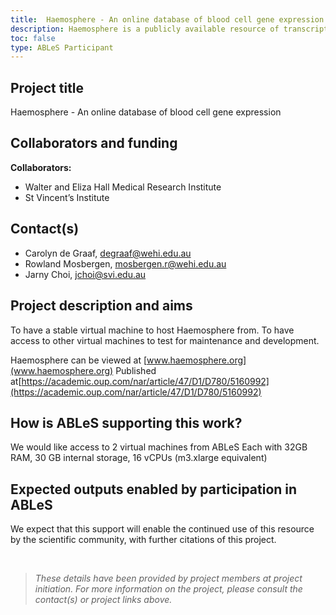 ```yaml
---
title:  Haemosphere - An online database of blood cell gene expression 
description: Haemosphere is a publicly available resource of transcriptional data for human and mouse blood cells. This allows researchers around the world to access the expression data for their genes of interest, and identify novel genes that are interesting in their field of study. We wish to use an Aus Biocommons to host this server, and also as some space for further development as necessary for maintenance. 
toc: false
type: ABLeS Participant
---
```


## Project title

Haemosphere - An online database of blood cell gene expression 

## Collaborators and funding

**Collaborators:**

- Walter and Eliza Hall Medical Research Institute
- St Vincent’s Institute

## Contact(s)

- Carolyn de Graaf, <degraaf@wehi.edu.au>
- Rowland Mosbergen, <mosbergen.r@wehi.edu.au>
- Jarny Choi, <jchoi@svi.edu.au>

## Project description and aims

To have a stable virtual machine to host Haemosphere from.
To have access to other virtual machines to test for maintenance and development.

Haemosphere can be viewed at [www.haemosphere.org](www.haemosphere.org)
Published at[https://academic.oup.com/nar/article/47/D1/D780/5160992](https://academic.oup.com/nar/article/47/D1/D780/5160992)


## How is ABLeS supporting this work?

We would like access to 2 virtual machines from ABLeS
Each with 32GB RAM, 30 GB internal storage, 16 vCPUs (m3.xlarge equivalent) 

## Expected outputs enabled by participation in ABLeS

We expect that this support will enable the continued use of this resource by the scientific community, with further citations of this project. 

<br/>

> *These details have been provided by project members at project initiation. For more information on the project, please consult the contact(s) or project links above.*